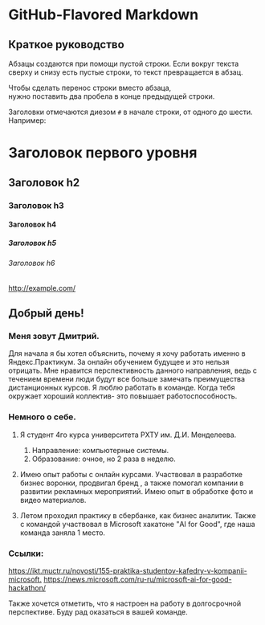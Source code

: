 # GitHub-Flavored Markdown

## Краткое руководство

Абзацы создаются при помощи пустой строки. Если вокруг текста сверху и снизу есть пустые строки, то текст превращается в абзац.

Чтобы сделать перенос строки вместо абзаца,  
нужно поставить два пробела в конце предыдущей строки.

Заголовки отмечаются диезом `#` в начале строки, от одного до шести. Например:

# Заголовок первого уровня #
## Заголовок h2
### Заголовок h3
#### Заголовок h4
##### Заголовок h5
###### Заголовок h6

<http://example.com/>

## Добрый день!

### Меня зовут Дмитрий.


Для начала я бы хотел объяснить, почему я хочу работать именно в Яндекс.Практикум.
За онлайн обучением будущее и это нельзя отрицать.
Мне нравится перспективность данного направления, ведь с течением времени люди будут все больше замечать преимущества дистанционных курсов.
Я люблю работать в команде. Когда тебя окружает хороший коллектив- это повышает работоспособность.

### Немного о себе.

1. Я студент 4го курса университета РХТУ им. Д.И. Менделеева.
	1. Направление: компьютерные системы.
	2. Образование: очное, но 2 раза в неделю.

2. Имею опыт работы с онлайн курсами. Участвовал в разработке бизнес воронки, продвигал бренд , а также помогал компании в развитии рекламных мероприятий. Имею опыт в обработке фото и видео материалов.

3. Летом проходил практику в сбербанке, как бизнес аналитик.
Также с командой участвовал в Microsoft хакатоне "AI for Good", где наша команда заняла 1 место.


### Ссылки:

<https://ikt.muctr.ru/novosti/155-praktika-studentov-kafedry-v-kompanii-microsoft.>
<https://news.microsoft.com/ru-ru/microsoft-ai-for-good-hackathon/>


Также хочется отметить, что я настроен на работу в долгосрочной перспективе. Буду рад оказаться в вашей команде.
